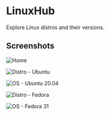 # LinuxHub

Explore Linux distros and their versions.

<!-- ## Container

Running the example container.

```
$ cd linuxhub-www
# npm run build
```

```
$ podman build -t linuxhub .
$ podman run --rm -p 8080:80 -it linuxhub
``` -->

## Screenshots

![Home](screenshots/home.png)

![Distro - Ubuntu](screenshots/distro_ubuntu.png)

![OS - Ubuntu 20.04](screenshots/os_ubuntu_20_04.png)

![Distro - Fedora](screenshots/distro_fedora.png)

![OS - Fedora 31](screenshots/os_fedora_31.png)